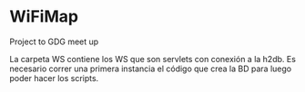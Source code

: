 # WiFiMap
Project to GDG meet up

La carpeta WS contiene los WS que son servlets con conexión a la h2db. 
Es necesario correr una primera instancia el código que crea la BD para luego poder hacer los scripts.
